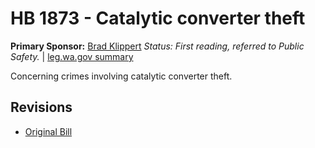 # HB 1873 - Catalytic converter theft
**Primary Sponsor:** [Brad Klippert](/person/leg/brad.klippert.md)
*Status: First reading, referred to Public Safety.* | [leg.wa.gov summary](https://app.leg.wa.gov/billsummary?BillNumber=1873&Year=2021)

Concerning crimes involving catalytic converter theft.

## Revisions
* [Original Bill](1/)